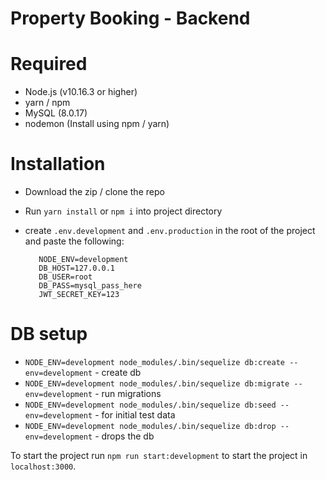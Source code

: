 # Property Booking - Backend

# Required

- Node.js (v10.16.3 or higher)
- yarn / npm
- MySQL (8.0.17)
- nodemon (Install using npm / yarn)

# Installation

- Download the zip / clone the repo
- Run `yarn install` or `npm i` into project directory
- create `.env.development` and `.env.production` in the root of the project and paste the following:

  ```APP_DOMAIN=localhost 
     NODE_ENV=development 
     DB_HOST=127.0.0.1 
     DB_USER=root 
     DB_PASS=mysql_pass_here 
     JWT_SECRET_KEY=123
     ```

# DB setup

- `NODE_ENV=development node_modules/.bin/sequelize db:create --env=development` - create db
- `NODE_ENV=development node_modules/.bin/sequelize db:migrate --env=development` - run migrations
- `NODE_ENV=development node_modules/.bin/sequelize db:seed --env=development` - for initial test data
- `NODE_ENV=development node_modules/.bin/sequelize db:drop --env=development` - drops the db

To start the project run `npm run start:development` to start the project in `localhost:3000`.
